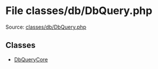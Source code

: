 File classes/db/DbQuery.php
=========

Source: [classes/db/DbQuery.php](https://github.com/PrestaShop/PrestaShop/blob/1.5.6.1/classes/db/DbQuery.php)


Classes
-------

* [DbQueryCore](class.DbQueryCore.md)

